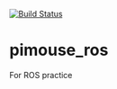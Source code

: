 [![Build Status](https://travis-ci.com/Yushi-k/pimouse_ros.svg?branch=master)](https://travis-ci.com/Yushi-k/pimouse_ros)

# pimouse_ros
For ROS practice
